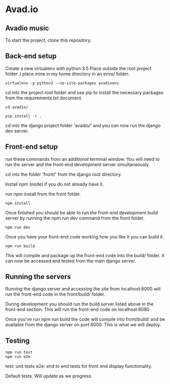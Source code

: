 # Avad.io

## Avadio music

To start the project, clone this repository.

## Back-end setup

Create a new virtualenv with python 3.5
Place outside the root project folder.  I place mine in my home directory in an envs/ folder.

```
virtualenv -p python3 --no-site-packages avadioenv
```

cd into the project root folder and use pip to install the necessary packages from the requirements.txt document.

```
cd avadio/

pip install -r .
```

cd into the django project folder 'avadio/' and you can now run the django dev server.

## Front-end setup

run these commands from an additional terminal window.  You will need to run the server and the front-end development server simultaneously.

cd into the folder 'front/' from the django root directory.

Install npm (node) if you do not already have it.

run npm install from the front folder.

```
npm install
```

Once finished you should be able to run the front-end development build server by running the npm run dev command from the front folder.

```
npm run dev
```

Once you have your front-end code working how you like it you can build it.  

```
npm run build
```

This will compile and package up the front-end code into the build/ folder.  It can now be accessed and tested from the main django server.

## Running the servers

Running the django server and accessing the site from localhost:8000 will run the front-end code in the front/build/ folder.

During development you should run the build server listed above in the front-end section.  This will run the front-end code on localhost:8080

Once you've run npm run build the code will compile into front/build/ and be available from the django server on port 8000.  This is what we will deploy.

## Testing

```
npm run test
npm run e2e
```

test: unit tests
e2e: end to end tests for front end display functionality.

Default tests.  Will update as we progress.
